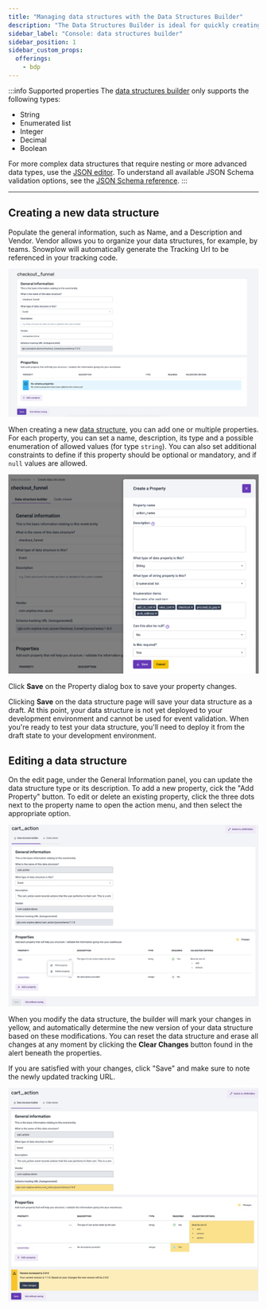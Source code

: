 ```yaml
---
title: "Managing data structures with the Data Structures Builder"
description: "The Data Structures Builder is ideal for quickly creating an event or entity with our guided setup and automated versioning."
sidebar_label: "Console: data structures builder"
sidebar_position: 1
sidebar_custom_props:
  offerings:
    - bdp
---
```


:::info Supported properties
The [data structures builder](/docs/data-product-studio/data-structures/manage/builder/index.md) only supports the following types:

- String
- Enumerated list
- Integer
- Decimal
- Boolean

For more complex data structures that require nesting or more advanced data types, use the [JSON editor](/docs/data-product-studio/data-structures/manage/json-editor/index.md). To understand all available JSON Schema validation options, see the [JSON Schema reference](/docs/fundamentals/schemas/json-schema-reference/index.md).
:::

***

## Creating a new data structure

Populate the general information, such as Name, and a Description and Vendor. Vendor allows you to organize your data structures, for example, by teams. Snowplow will automatically generate the Tracking Url to be referenced in your tracking code.

![](images/data-structures-1.png)

When creating a new [data structure](/docs/fundamentals/schemas/index.md), you can add one or multiple properties. For each property, you can set a name, description, its type and a possible enumeration of allowed values (for type `string`). You can also set additional constraints to define if this property should be optional or mandatory, and if `null` values are allowed.

![](images/data-structures-2.png)

Click **Save** on the Property dialog box to save your property changes.

Clicking **Save** on the data structure page will save your data structure as a draft. At this point, your data structure is not yet deployed to your development environment and cannot be used for event validation. When you're ready to test your data structure, you'll need to deploy it from the draft state to your development environment.

## Editing a data structure

On the edit page, under the General Information panel, you can update the data structure type or its description. To add a new property, cick the "Add Property" button. To edit or delete an existing property, click the three dots next to the property name to open the action menu, and then select the appropriate option.

![](images/edit-data-structure.png)

When you modify the data structure, the builder will mark your changes in yellow, and automatically determine the new version of your data structure based on these modifications. You can reset the data structure and erase all changes at any moment by clicking the **Clear Changes** button found in the alert beneath the properties.

If you are satisfied with your changes, click "Save" and make sure to note the newly updated tracking URL.

![](images/data-structure-version.png)
